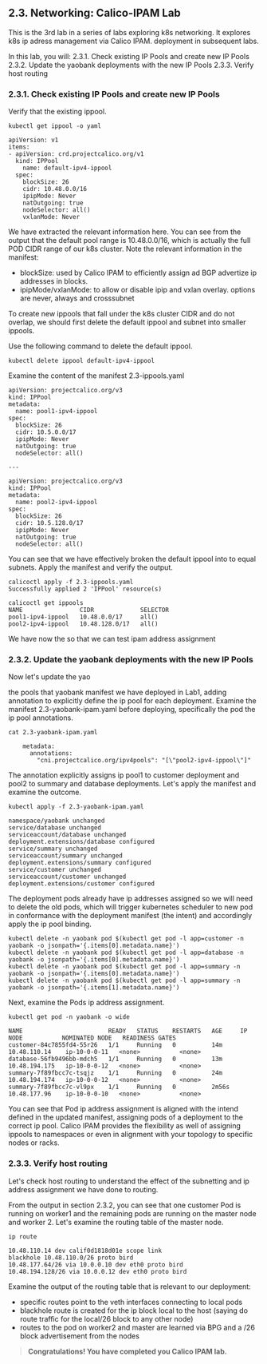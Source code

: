 ## 2.3. Networking: Calico-IPAM Lab

This is the 3rd lab in a series of labs exploring k8s networking. It explores k8s ip adress management via Calico IPAM. deployment in subsequent labs.

In this lab, you will:
2.3.1. Check existing IP Pools  and create new IP Pools 
2.3.2. Update the yaobank deployments with the new IP Pools
2.3.3. Verify host routing

### 2.3.1. Check existing IP Pools  and create new IP Pools

Verify that the existing ippool.

```
kubectl get ippool -o yaml
```

```
apiVersion: v1
items:
- apiVersion: crd.projectcalico.org/v1
  kind: IPPool
    name: default-ipv4-ippool
  spec:
    blockSize: 26
    cidr: 10.48.0.0/16
    ipipMode: Never
    natOutgoing: true
    nodeSelector: all()
    vxlanMode: Never
```
We have extracted the relevant information here. You can see from the output that the default pool range is 10.48.0.0/16, which is actually the full POD CIDR range of our k8s cluster.
Note the relevant information in the manifest:

* blockSize: used by Calico IPAM to efficiently assign ad BGP advertize ip addresses in blocks. 
* ipipMode/vxlanMode: to allow or disable ipip and vxlan overlay. options are never, always and crosssubnet

To create new ippools that fall under the k8s cluster CIDR and do not overlap, we should first delete the default ippool and subnet into smaller ippools.

Use the following command to delete the default ippool.

```
kubectl delete ippool default-ipv4-ippool

```

Examine the content of the manifest 2.3-ippools.yaml

```
apiVersion: projectcalico.org/v3
kind: IPPool
metadata:
  name: pool1-ipv4-ippool
spec:
  blockSize: 26
  cidr: 10.5.0.0/17
  ipipMode: Never
  natOutgoing: true
  nodeSelector: all()

---

apiVersion: projectcalico.org/v3
kind: IPPool
metadata:
  name: pool2-ipv4-ippool
spec:
  blockSize: 26
  cidr: 10.5.128.0/17
  ipipMode: Never
  natOutgoing: true
  nodeSelector: all()
```

You can see that we have effectively broken the default ippool into to equal subnets. 
Apply the manifest and verify the output.

```
calicoctl apply -f 2.3-ippools.yaml 
Successfully applied 2 'IPPool' resource(s)
```

```
calicoctl get ippools
NAME                CIDR             SELECTOR   
pool1-ipv4-ippool   10.48.0.0/17     all()      
pool2-ipv4-ippool   10.48.128.0/17   all()     
```

We have now the  so that we can test ipam address assignment

### 2.3.2. Update the yaobank deployments with the new IP Pools

Now let's update the yao

 the pools that yaobank manifest we have deployed in Lab1, adding annotation to explicitly define the ip pool for each deployment. Examine the manifest 2.3-yaobank-ipam.yaml before deploying, specifically the pod the ip pool  annotations.

```
cat 2.3-yaobank-ipam.yaml

```

```
    metadata:
      annotations:
        "cni.projectcalico.org/ipv4pools": "[\"pool2-ipv4-ippool\"]"

```

The annotation explicitly assigns ip pool1 to customer deployment and pool2 to summary and database deployments. Let's apply the manifest and examine the outcome.

```
kubectl apply -f 2.3-yaobank-ipam.yaml 

namespace/yaobank unchanged
service/database unchanged
serviceaccount/database unchanged
deployment.extensions/database configured
service/summary unchanged
serviceaccount/summary unchanged
deployment.extensions/summary configured
service/customer unchanged
serviceaccount/customer unchanged
deployment.extensions/customer configured
```

The deployment pods already have ip addresses assigned so we will need to delete the old pods, which will trigger kubernetes scheduler to new pod in conformance with the deployment manifest (the intent) and accordingly apply the ip pool binding.

```
kubectl delete -n yaobank pod $(kubectl get pod -l app=customer -n yaobank -o jsonpath='{.items[0].metadata.name}')
kubectl delete -n yaobank pod $(kubectl get pod -l app=database -n yaobank -o jsonpath='{.items[0].metadata.name}')
kubectl delete -n yaobank pod $(kubectl get pod -l app=summary -n yaobank -o jsonpath='{.items[0].metadata.name}')
kubectl delete -n yaobank pod $(kubectl get pod -l app=summary -n yaobank -o jsonpath='{.items[1].metadata.name}')
```



Next, examine the Pods ip address assignment.

```
kubectl get pod -n yaobank -o wide

NAME                        READY   STATUS    RESTARTS   AGE     IP              NODE           NOMINATED NODE   READINESS GATES
customer-84c7855fd4-55r26   1/1     Running   0          14m     10.48.110.14    ip-10-0-0-11   <none>           <none>
database-56fb9496bb-mdch5   1/1     Running   0          13m     10.48.194.175   ip-10-0-0-12   <none>           <none>
summary-7f89fbcc7c-tsqjz    1/1     Running   0          24m     10.48.194.174   ip-10-0-0-12   <none>           <none>
summary-7f89fbcc7c-vl9px    1/1     Running   0          2m56s   10.48.177.96    ip-10-0-0-10   <none>           <none>

```
You can see that Pod ip address assignment is aligned with the intend defined in the updated manifest, assigning pods of a deployment to the correct ip pool.  Calico IPAM provides the flexibility as well of assigning ippools to namespaces or even in alignment with your topology to specific nodes or racks.

### 2.3.3. Verify host routing

Let's check host routing to understand the effect of the subnetting and ip address assignment we have done to routing.

From the output in section 2.3.2, you can see that one customer Pod is running on worker1 and the remaining pods are running on the master node and worker 2. Let's examine the routing table of the master node.

```
ip route

10.48.110.14 dev calif0d1818d01e scope link 
blackhole 10.48.110.0/26 proto bird 
10.48.177.64/26 via 10.0.0.10 dev eth0 proto bird 
10.48.194.128/26 via 10.0.0.12 dev eth0 proto bird 
```

Examine the output of the routing table that is relevant to our deployment:
* specific routes point to the veth interfaces connecting to local pods
* blackhole route is created for the ip block local to the host (saying do route traffic for the local/26 block to any other node)
* routes to the pod on worker2 and master are learned via BPG and a /26 block advertisement from the nodes

> __Congratulations! You have completed you Calico IPAM lab.__ 
